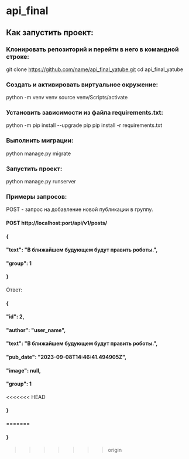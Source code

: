 # api_final
## Как запустить проект:

### Клонировать репозиторий и перейти в него в командной строке:
git clone https://github.com/name/api_final_yatube.git
cd api_final_yatube

### Cоздать и активировать виртуальное окружение:
python -m venv venv
source venv/Scripts/activate

### Установить зависимости из файла requirements.txt:
python -m pip install --upgrade pip
pip install -r requirements.txt

### Выполнить миграции:
python manage.py migrate

### Запустить проект:
python manage.py runserver

### Примеры запросов:
POST - запрос на добавление новой публикации в группу.
#### POST http://localhost:port/api/v1/posts/
#### {
  #### "text": "В ближайшем будующем будут править роботы.",
  #### "group": 1
#### }

Ответ:
#### {
#### "id": 2,
#### "author": "user_name",
#### "text": "В ближайшем будующем будут править роботы.",
#### "pub_date": "2023-09-08T14:46:41.494905Z",
#### "image": null,
#### "group": 1
<<<<<<< HEAD
#### }
=======
#### }
>>>>>>> origin
